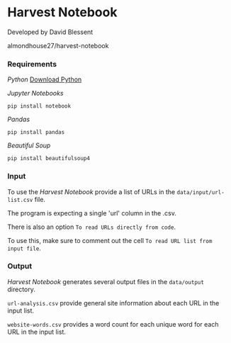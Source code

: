 # Harvest Notebook

Developed by David Blessent

almondhouse27/harvest-notebook

### Requirements

*Python*
[Download Python](https://www.python.org/downloads/)

*Jupyter Notebooks*
```shell
pip install notebook
```

*Pandas*
```shell
pip install pandas
```

*Beautiful Soup*
```shell
pip install beautifulsoup4
```

### Input

To use the *Harvest Notebook* provide a list of URLs in the `data/input/url-list.csv` file.

The program is expecting a single 'url' column in the .csv.

There is also an option `To read URLs directly from code`.

To use this, make sure to comment out the cell `To read URL list from input file`.


### Output

*Harvest Notebook* generates several output files in the `data/output` directory.

`url-analysis.csv` provide general site information about each URL in the input list.

`website-words.csv` provides a word count for each unique word for each URL in the input list.
